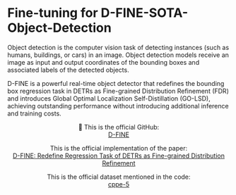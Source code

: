 # Fine-tuning for D-FINE-SOTA-Object-Detection
Object detection is the computer vision task of detecting instances (such as humans, buildings, or cars) in an image. Object detection models receive an image as input and output coordinates of the bounding boxes and associated labels of the detected objects.

D-FINE is a powerful real-time object detector that redefines the bounding box regression task in DETRs as Fine-grained Distribution Refinement (FDR) and introduces Global Optimal Localization Self-Distillation (GO-LSD), achieving outstanding performance without introducing additional inference and training costs.

<p align="center">
    📄 This is the official GitHub:
    <br>
    <a href="https://github.com/Peterande/D-FINE">D-FINE</a>
</p>

<p align="center">
    This is the official implementation of the paper:
    <br>
    <a href="https://arxiv.org/abs/2410.13842">D-FINE: Redefine Regression Task of DETRs as Fine-grained Distribution Refinement</a>
</p>

<p align="center">
    This is the official dataset mentioned in the code:
    <br>
    <a href="https://huggingface.co/datasets/rishitdagli/cppe-5">cppe-5</a>
</p>


